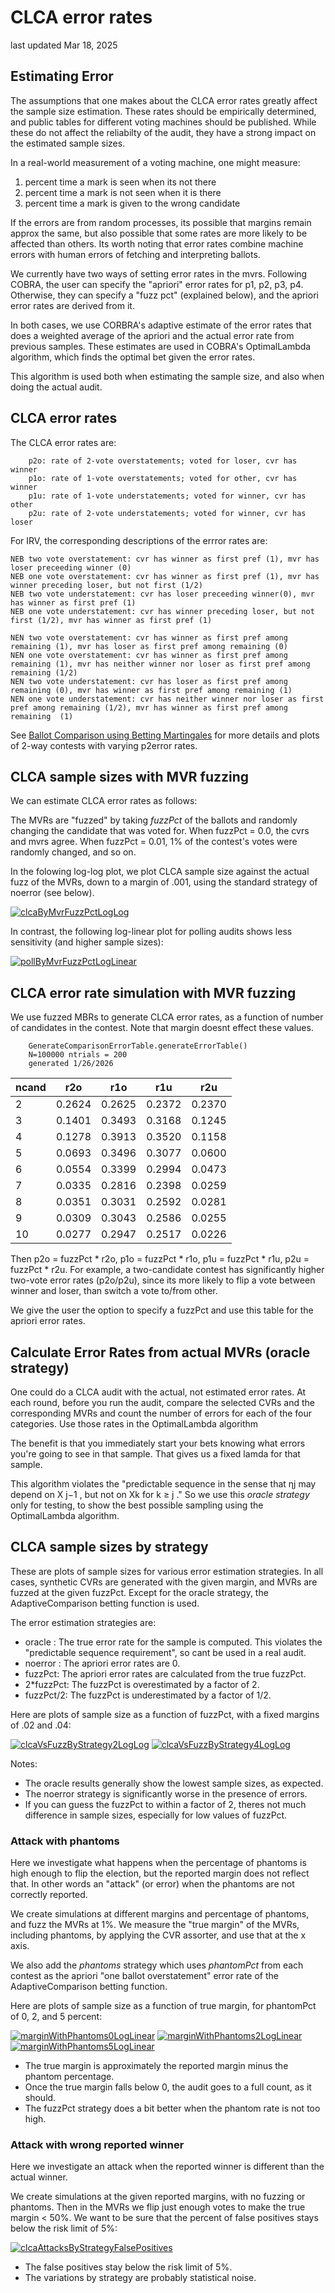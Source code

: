 # CLCA error rates
last updated Mar 18, 2025

## Estimating Error

The assumptions that one makes about the CLCA error rates greatly affect the sample size estimation.
These rates should be empirically determined, and public tables for different voting machines should be published.
While these do not affect the reliabilty of the audit, they have a strong impact on the estimated sample sizes.

In a real-world measurement of a voting machine, one might measure:

1. percent time a mark is seen when its not there
2. percent time a mark is not seen when it is there
3. percent time a mark is given to the wrong candidate

If the errors are from random processes, its possible that margins remain approx the same, but also possible that some rates
are more likely to be affected than others. Its worth noting that error rates combine machine errors with human errors of
fetching and interpreting ballots.

We currently have two ways of setting error rates in the mvrs. Following COBRA, the user can specify the "apriori" error rates for p1, p2, p3, p4.
Otherwise, they can specify a "fuzz pct" (explained below), and the apriori error rates are derived from it. 

In both cases, we use CORBRA's adaptive estimate of the error rates that does a weighted average of the apriori and the 
actual error rate from previous samples. These estimates are used in COBRA's OptimalLambda algorithm, which finds the 
optimal bet given the error rates. 

This algorithm is used both when estimating the sample size, and also when doing the actual audit.

## CLCA error rates

The CLCA error rates are:

        p2o: rate of 2-vote overstatements; voted for loser, cvr has winner
        p1o: rate of 1-vote overstatements; voted for other, cvr has winner
        p1u: rate of 1-vote understatements; voted for winner, cvr has other
        p2u: rate of 2-vote understatements; voted for winner, cvr has loser

For IRV, the corresponding descriptions of the errror rates are:

    NEB two vote overstatement: cvr has winner as first pref (1), mvr has loser preceeding winner (0)
    NEB one vote overstatement: cvr has winner as first pref (1), mvr has winner preceding loser, but not first (1/2)
    NEB two vote understatement: cvr has loser preceeding winner(0), mvr has winner as first pref (1)
    NEB one vote understatement: cvr has winner preceding loser, but not first (1/2), mvr has winner as first pref (1)
    
    NEN two vote overstatement: cvr has winner as first pref among remaining (1), mvr has loser as first pref among remaining (0)
    NEN one vote overstatement: cvr has winner as first pref among remaining (1), mvr has neither winner nor loser as first pref among remaining (1/2)
    NEN two vote understatement: cvr has loser as first pref among remaining (0), mvr has winner as first pref among remaining (1)
    NEN one vote understatement: cvr has neither winner nor loser as first pref among remaining (1/2), mvr has winner as first pref among remaining  (1)

See [Ballot Comparison using Betting Martingales](Betting.md) for more details and plots of 2-way contests
with varying p2error rates.


## CLCA sample sizes with MVR fuzzing

We can estimate CLCA error rates as follows:

The MVRs are "fuzzed" by taking _fuzzPct_ of the ballots
and randomly changing the candidate that was voted for. When fuzzPct = 0.0, the cvrs and mvrs agree.
When fuzzPct = 0.01, 1% of the contest's votes were randomly changed, and so on.

In the folowing log-log plot, we plot CLCA sample size against the actual fuzz of the MVRs, down to a margin of .001, 
using the standard strategy of noerror (see below).

<a href="https://johnlcaron.github.io/rlauxe/docs/plots/fuzz/clcaByMvrFuzzPctLogLog.html" rel="clcaByMvrFuzzPctLogLog">![clcaByMvrFuzzPctLogLog](plots/fuzz/clcaByMvrFuzzPctLogLog.png)</a>

In contrast, the following log-linear plot for polling audits shows less sensitivity (and higher sample sizes):

<a href="https://johnlcaron.github.io/rlauxe/docs/plots/fuzz/pollByMvrFuzzPctLogLinear.html" rel="pollByMvrFuzzPctLogLinear">![pollByMvrFuzzPctLogLinear](plots/fuzz/pollByMvrFuzzPctLogLinear.png)</a>

## CLCA error rate simulation with MVR fuzzing

We use fuzzed MBRs to generate CLCA error rates, as a function of number of candidates in the contest.
Note that margin doesnt effect these values.

````
    GenerateComparisonErrorTable.generateErrorTable()
    N=100000 ntrials = 200
    generated 1/26/2026
````
| ncand | r2o    | r1o    | r1u    | r2u    |
|-------|--------|--------|--------|--------|
| 2     | 0.2624 | 0.2625 | 0.2372 | 0.2370 |
| 3     | 0.1401 | 0.3493 | 0.3168 | 0.1245 |
| 4     | 0.1278 | 0.3913 | 0.3520 | 0.1158 |
| 5     | 0.0693 | 0.3496 | 0.3077 | 0.0600 |
| 6     | 0.0554 | 0.3399 | 0.2994 | 0.0473 |
| 7     | 0.0335 | 0.2816 | 0.2398 | 0.0259 |
| 8     | 0.0351 | 0.3031 | 0.2592 | 0.0281 |
| 9     | 0.0309 | 0.3043 | 0.2586 | 0.0255 |
| 10    | 0.0277 | 0.2947 | 0.2517 | 0.0226 |

Then p2o = fuzzPct * r2o, p1o = fuzzPct * r1o, p1u = fuzzPct * r1u, p2u = fuzzPct * r2u.
For example, a two-candidate contest has significantly higher two-vote error rates (p2o/p2u), since its more likely to flip a
vote between winner and loser, than switch a vote to/from other. 

We give the user the option to specify a fuzzPct and use this table for the apriori error rates.


## Calculate Error Rates from actual MVRs (oracle strategy)

One could do a CLCA audit with the actual, not estimated error rates. At each round, before you run
the audit, compare the selected CVRs and the corresponding MVRs and count the number of errors for each
of the four categories. Use those rates in the OptimalLambda algorithm

The benefit is that you immediately start your bets knowing what errors you're going to see in that sample.
That gives us a fixed lamda for that sample. 

This algorithm violates the "predictable sequence in the sense that ηj may depend on X j−1 , but not on Xk for k ≥ j ."
So we use this _oracle strategy_ only for testing, to show the best possible sampling using the OptimalLambda algorithm.

## CLCA sample sizes by strategy

These are plots of sample sizes for various error estimation strategies. In all cases, synthetic CVRs are generated with the given margin, 
and MVRs are fuzzed at the given fuzzPct. Except for the oracle strategy, the AdaptiveComparison betting function is used.

The error estimation strategies are:

* oracle : The true error rate for the sample is computed. This violates the "predictable sequence requirement", so cant be used in a real audit.
* noerror : The apriori error rates are 0.
* fuzzPct: The apriori error rates are calculated from the true fuzzPct. 
* 2*fuzzPct: The fuzzPct is overestimated by a factor of 2.
* fuzzPct/2: The fuzzPct is underestimated by a factor of 1/2.

Here are plots of sample size as a function of fuzzPct, with a fixed margins of .02 and .04:

<a href="https://johnlcaron.github.io/rlauxe/docs/plots/strategy/clcaVsFuzzByStrategy2LogLog.html" rel="clcaVsFuzzByStrategy2LogLog">![clcaVsFuzzByStrategy2LogLog](plots/strategy/clcaVsFuzzByStrategy2LogLog.png)</a>
<a href="https://johnlcaron.github.io/rlauxe/docs/plots/strategy/clcaVsFuzzByStrategy4LogLog.html" rel="clcaVsFuzzByStrategy4LogLog">![clcaVsFuzzByStrategy4LogLog](plots/strategy/clcaVsFuzzByStrategy4LogLog.png)</a>

Notes:
* The oracle results generally show the lowest sample sizes, as expected.
* The noerror strategy is significantly worse in the presence of errors.
* If you can guess the fuzzPct to within a factor of 2, theres not much difference in sample sizes, especially for low values of fuzzPct.

### Attack with phantoms 

Here we investigate what happens when the percentage of phantoms is high enough to flip the election, but the reported margin
does not reflect that. In other words an "attack" (or error) when the phantoms are not correctly reported. 

We create simulations at different margins and percentage of phantoms, and fuzz the MVRs at 1%. 
We measure the "true margin" of the MVRs, including phantoms, by applying the CVR assorter, and use that at the x axis.

We also add the _phantoms_ strategy which uses _phantomPct_ from each contest as the apriori "one ballot overstatement" error rate of 
the AdaptiveComparison betting function.

Here are plots of sample size as a function of true margin, for phantomPct of 0, 2, and 5 percent:

<a href="https://johnlcaron.github.io/rlauxe/docs/plots/attack/marginWithPhantoms0/marginWithPhantoms0LogLinear.html" rel="marginWithPhantoms0LogLinear">![marginWithPhantoms0LogLinear](plots/attack/marginWithPhantoms0/marginWithPhantoms0LogLinear.png)</a>
<a href="https://johnlcaron.github.io/rlauxe/docs/plots/attack/marginWithPhantoms2/marginWithPhantoms2LogLinear.html" rel="marginWithPhantoms2LogLinear">![marginWithPhantoms2LogLinear](plots/attack/marginWithPhantoms2/marginWithPhantoms2LogLinear.png)</a>
<a href="https://johnlcaron.github.io/rlauxe/docs/plots/attack/marginWithPhantoms5/marginWithPhantoms5LogLinear.html" rel="marginWithPhantoms5LogLinear">![marginWithPhantoms5LogLinear](plots/attack/marginWithPhantoms5/marginWithPhantoms5LogLinear.png)</a>

* The true margin is approximately the reported margin minus the phantom percentage.
* Once the true margin falls below 0, the audit goes to a full count, as it should.
* The fuzzPct strategy does a bit better when the phantom rate is not too high.

### Attack with wrong reported winner

Here we investigate an attack when the reported winner is different than the actual winner. 

We create simulations at the given reported margins, with no fuzzing or phantoms. 
Then in the MVRs we flip just enough votes to make the true margin < 50%. We want to be sure that
the percent of false positives stays below the risk limit of 5%:

<a href="https://johnlcaron.github.io/rlauxe/docs/plots/attack/attacksByStrategy/clcaAttacksByStrategyFalsePositives.html" rel="clcaAttacksByStrategyFalsePositives">![clcaAttacksByStrategyFalsePositives](plots/attack/attacksByStrategy/clcaAttacksByStrategyFalsePositives.png)</a>

* The false positives stay below the risk limit of 5%.
* The variations by strategy are probably statistical noise.

